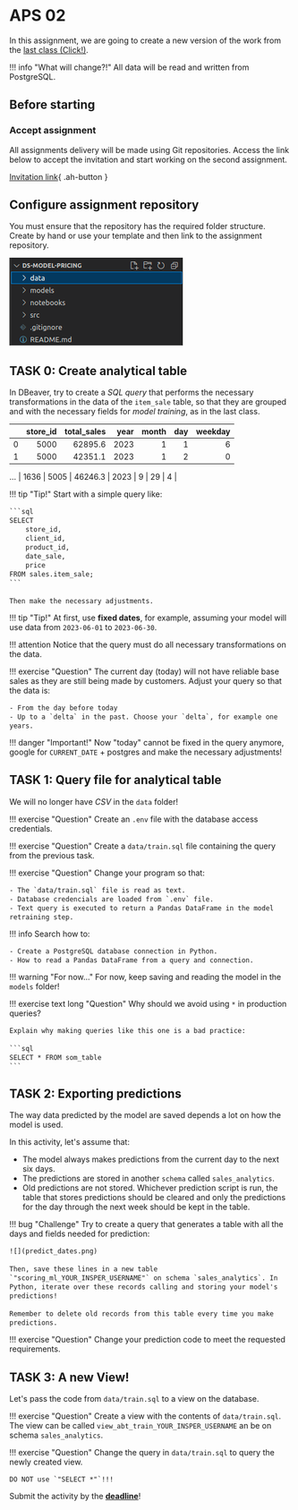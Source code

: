 # APS 02

In this assignment, we are going to create a new version of the work from the [last class (Click!)](practicing.md).

!!! info "What will change?!"
    All data will be read and written from PostgreSQL.

## Before starting

### Accept assignment

All assignments delivery will be made using Git repositories. Access the link below to accept the invitation and start working on the second assignment.

[Invitation link](https://classroom.github.com/a/L0W-9jWI){ .ah-button }

## Configure assignment repository

You must ensure that the repository has the required folder structure. Create by hand or use your template and then link to the assignment repository.

![](folder_structure.png)

## TASK 0: Create analytical table

In DBeaver, try to create a *SQL query* that performs the necessary transformations in the data of the `item_sale` table, so that they are grouped and with the necessary fields for *model training*, as in the last class.

|      |   store_id |   total_sales |   year |   month |   day |   weekday |
|-----:|-----------:|--------------:|-------:|--------:|------:|----------:|
|    0 |       5000 |      62895.6  |   2023 |       1 |     1 |         6 |
|    1 |       5000 |      42351.1  |   2023 |       1 |     2 |         0 |
...
| 1636 |       5005 |      46246.3  |   2023 |       9 |    29 |         4 |

!!! tip "Tip!"
    Start with a simple query like:

    ```sql
    SELECT
        store_id,
        client_id,
        product_id,
        date_sale,
        price
    FROM sales.item_sale;
    ```

    Then make the necessary adjustments.

!!! tip "Tip!"
    At first, use **fixed dates**, for example, assuming your model will use data from `2023-06-01` to `2023-06-30`.

!!! attention
    Notice that the query must do all necessary transformations on the data.

!!! exercise "Question"
    The current day (today) will not have reliable base sales as they are still being made by customers. Adjust your query so that the data is:

    - From the day before today
    - Up to a `delta` in the past. Choose your `delta`, for example one years.

!!! danger "Important!"
    Now "today" cannot be fixed in the query anymore, google for `CURRENT_DATE` + postgres and make the necessary adjustments!

## TASK 1: Query file for analytical table

We will no longer have *CSV* in the `data` folder!

!!! exercise "Question"
    Create an `.env` file with the database access credentials.


!!! exercise "Question"
    Create a `data/train.sql` file containing the query from the previous task.

!!! exercise "Question"
    Change your program so that:

    - The `data/train.sql` file is read as text.
    - Database credencials are loaded from `.env` file.
    - Text query is executed to return a Pandas DataFrame in the model retraining step.

!!! info
    Search how to:

    - Create a PostgreSQL database connection in Python.
    - How to read a Pandas DataFrame from a query and connection.

!!! warning "For now..."
    For now, keep saving and reading the model in the `models` folder!

!!! exercise text long "Question"
    Why should we avoid using `*` in production queries?
    
    Explain why making queries like this one is a bad practice:

    ```sql
    SELECT * FROM som_table
    ```

## TASK 2: Exporting predictions

The way data predicted by the model are saved depends a lot on how the model is used.

In this activity, let's assume that:

- The model always makes predictions from the current day to the next six days.
- The predictions are stored in another `schema` called `sales_analytics`.
- Old predictions are not stored. Whichever prediction script is run, the table that stores predictions should be cleared and only the predictions for the day through the next week should be kept in the table.

!!! bug "Challenge"
    Try to create a query that generates a table with all the days and fields needed for prediction:

    ![](predict_dates.png)

    Then, save these lines in a new table `"scoring_ml_YOUR_INSPER_USERNAME"` on schema `sales_analytics`. In Python, iterate over these records calling and storing your model's predictions!

    Remember to delete old records from this table every time you make predictions.

!!! exercise "Question"
    Change your prediction code to meet the requested requirements.


## TASK 3: A new View!

Let's pass the code from `data/train.sql` to a view on the database.

!!! exercise "Question"
    Create a view with the contents of `data/train.sql`. The view can be called `view_abt_train_YOUR_INSPER_USERNAME` an be on schema `sales_analytics`.

!!! exercise "Question"
    Change the query in `data/train.sql` to query the newly created view.

    DO NOT use `"SELECT *"`!!!

Submit the activity by the [**deadline**](../../deadlines.md)!